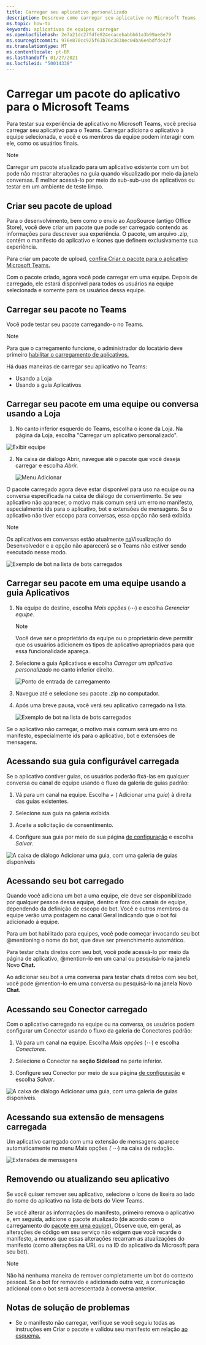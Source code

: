 ```yaml
---
title: Carregar seu aplicativo personalizado
description: Descreve como carregar seu aplicativo no Microsoft Teams
ms.topic: how-to
keywords: aplicativos de equipes carregar
ms.openlocfilehash: 2e7a21dc27fdfe824ecacebabbb61a3b99ae8e79
ms.sourcegitcommit: 976e870cc925f61b76c3830ec04ba6e4bdfde32f
ms.translationtype: MT
ms.contentlocale: pt-BR
ms.lasthandoff: 01/27/2021
ms.locfileid: "50014338"
---
```

# <a name="upload-an-app-package-to-microsoft-teams"></a>Carregar um pacote do aplicativo para o Microsoft Teams

Para testar sua experiência de aplicativo no Microsoft Teams, você precisa carregar seu aplicativo para o Teams. Carregar adiciona o aplicativo à equipe selecionada, e você e os membros da equipe podem interagir com ele, como os usuários finais.

> [!NOTE]
> Carregar um pacote atualizado para um aplicativo existente com um bot pode não mostrar alterações na guia quando visualizado por meio da janela conversas. É melhor acessá-lo por meio do sub-sub-uso de aplicativos ou testar em um ambiente de teste limpo.

## <a name="create-your-upload-package"></a>Criar seu pacote de upload

Para o desenvolvimento, bem como o envio ao AppSource (antigo Office Store), você deve criar um pacote que pode ser carregado contendo as informações para descrever sua experiência. O pacote, um arquivo .zip, contém o manifesto do aplicativo e ícones que definem exclusivamente sua experiência.

Para criar um pacote de upload, [confira Criar o pacote para o aplicativo Microsoft Teams.](../build-and-test/apps-package.md)

Com o pacote criado, agora você pode carregar em uma equipe. Depois de carregado, ele estará disponível para todos os usuários na equipe selecionada e somente para os usuários dessa equipe.

## <a name="load-your-package-into-teams"></a>Carregar seu pacote no Teams

Você pode testar seu pacote carregando-o no Teams.

> [!NOTE]
> Para que o carregamento funcione, o administrador do locatário deve primeiro [habilitar o carregamento de aplicativos.](/microsoftteams/admin-settings)

Há duas maneiras de carregar seu aplicativo no Teams:

* Usando a Loja
* Usando a guia Aplicativos

## <a name="upload-your-package-into-a-team-or-conversation-using-the-store"></a>Carregar seu pacote em uma equipe ou conversa usando a Loja

1. No canto inferior esquerdo do Teams, escolha o ícone da Loja. Na página da Loja, escolha "Carregar um aplicativo personalizado".

  ![Exibir equipe](../../assets/images/store-upload-a-custom-app2.png)

2. Na caixa *de* diálogo Abrir, navegue até o pacote que você deseja carregar e escolha *Abrir.*

   ![Menu Adicionar](../../assets/images/NewappAddmenudropdown.png)

O pacote carregado agora deve estar disponível para uso na equipe ou na conversa especificada na caixa de diálogo de consentimento. Se seu aplicativo não aparecer, o motivo mais comum será um erro no manifesto, especialmente ids para o aplicativo, bot e extensões de mensagens. Se o aplicativo não tiver escopo para conversas, essa opção não será exibida.

>[!NOTE]
> Os aplicativos em conversas estão atualmente [na](../../resources/dev-preview/developer-preview-intro.md)Visualização do Desenvolvedor e a opção não aparecerá se o Teams não estiver sendo executado nesse modo.

![Exemplo de bot na lista de bots carregados](../../assets/images/botinlist.jpg)

## <a name="upload-your-package-into-a-team-using-the-apps-tab"></a>Carregar seu pacote em uma equipe usando a guia Aplicativos

1. Na equipe de destino, escolha *Mais opções* (**&#8943;**) e escolha *Gerenciar equipe*.

   > [!NOTE]
   > Você deve ser o proprietário da equipe ou o proprietário deve permitir que os usuários adicionem os tipos de aplicativo apropriados para que essa funcionalidade apareça.

2. Selecione a guia Aplicativos e escolha *Carregar um aplicativo personalizado* no canto inferior direito.

   ![Ponto de entrada de carregamento](../../assets/images/UploadACustomApp.png)

3. Navegue até e selecione seu pacote .zip no computador.

4. Após uma breve pausa, você verá seu aplicativo carregado na lista.

   ![Exemplo de bot na lista de bots carregados](../../assets/images/botinlist.jpg)

Se o aplicativo não carregar, o motivo mais comum será um erro no manifesto, especialmente ids para o aplicativo, bot e extensões de mensagens.

## <a name="accessing-your-uploaded-configurable-tab"></a>Acessando sua guia configurável carregada

Se o aplicativo contiver guias, os usuários poderão fixá-las em qualquer conversa ou canal de equipe usando o fluxo da galeria de guias padrão:

1. Vá para um canal na equipe. Escolha *+* ( Adicionar uma *guia*) à direita das guias existentes.

2. Selecione sua guia na galeria exibida.

3. Aceite a solicitação de consentimento.

4. Configure sua guia por meio de sua página [de configuração](../../tabs/how-to/create-tab-pages/configuration-page.md) e escolha *Salvar*.

  ![A caixa de diálogo Adicionar uma guia, com uma galeria de guias disponíveis](../../assets/images/tab_gallery.png)

## <a name="accessing-your-uploaded-bot"></a>Acessando seu bot carregado

Quando você adiciona um bot a uma equipe, ele deve ser disponibilizado por qualquer pessoa dessa equipe, dentro e fora dos canais de equipe, dependendo da definição de escopo do bot. Você e outros membros da equipe verão uma postagem no canal Geral indicando que o bot foi adicionado à equipe.

Para um bot habilitado para equipes, você pode começar invocando seu bot @mentioning o nome do bot, que deve ser preenchimento automático.

Para testar chats diretos com seu bot, você pode acessá-lo por meio da página de aplicativo, @mention-lo em um canal ou pesquisá-lo na janela Novo **Chat.**

Ao adicionar seu bot a uma conversa para testar chats diretos com seu bot, você pode @mention-lo em uma conversa ou pesquisá-lo na janela Novo **Chat.**

## <a name="accessing-your-uploaded-connector"></a>Acessando seu Conector carregado

Com o aplicativo carregado na equipe ou na conversa, os usuários podem configurar um Conector usando o fluxo da galeria de Conectores padrão:

1. Vá para um canal na equipe. Escolha *Mais opções* (*&#8943;*) e escolha *Conectores*.

2. Selecione o Conector na **seção Sideload** na parte inferior.

3. Configure seu Conector por meio de sua página [de configuração](../../webhooks-and-connectors/how-to/connectors-creating.md) e escolha *Salvar*.

  ![A caixa de diálogo Adicionar uma guia, com uma galeria de guias disponíveis.](../../assets/images/connector_gallery.png)

## <a name="accessing-your-uploaded-messaging-extension"></a>Acessando sua extensão de mensagens carregada

Um aplicativo carregado com uma extensão de mensagens aparece automaticamente no menu Mais opções *(* *&#8943;*) na caixa de redação.

![Extensões de mensagens](../../assets/images/compose-extensions/cesampleapp.png)

## <a name="removing-or-updating-your-app"></a>Removendo ou atualizando seu aplicativo

Se você quiser remover seu aplicativo, selecione o ícone de lixeira ao lado do nome do aplicativo na lista de bots do View Teams.

Se você alterar as informações do manifesto, primeiro remova o aplicativo e, em seguida, adicione o pacote atualizado (de acordo com o carregamento do [pacote em uma equipe).](#load-your-package-into-teams) Observe que, em geral, as alterações de código em seu serviço não exigem que você recarde o manifesto, a menos que essas alterações recarram as atualizações do manifesto (como alterações na URL ou na ID do aplicativo da Microsoft para seu bot).

> [!NOTE]
> Não há nenhuma maneira de remover completamente um bot do contexto pessoal. Se o bot for removido e adicionado outra vez, a comunicação adicional com o bot será acrescentada à conversa anterior.

## <a name="troubleshooting-notes"></a>Notas de solução de problemas

* Se o manifesto não carregar, verifique se você seguiu [](../../concepts/build-and-test/apps-package.md) todas as instruções em Criar o pacote e validou seu manifesto em relação [ao esquema.](../../resources/schema/manifest-schema.md)
